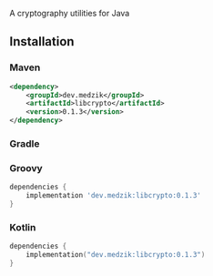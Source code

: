 A cryptography utilities for Java

## Installation

### Maven

```xml
<dependency>
    <groupId>dev.medzik</groupId>
    <artifactId>libcrypto</artifactId>
    <version>0.1.3</version>
</dependency>
```

### Gradle

### Groovy

```groovy
dependencies {
    implementation 'dev.medzik:libcrypto:0.1.3'
}
```

### Kotlin

```kotlin
dependencies {
    implementation("dev.medzik:libcrypto:0.1.3")
}
```
